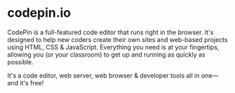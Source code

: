 # codepin.io
CodePin is a full-featured code editor that runs right in the browser. It's designed to help new coders create their own sites and web-based projects using HTML, CSS & JavaScript. Everything you need is at your fingertips, allowing you (or your classroom) to get up and running as quickly as possible.

It's a code editor, web server, web browser & developer tools all in one—and it's free!

